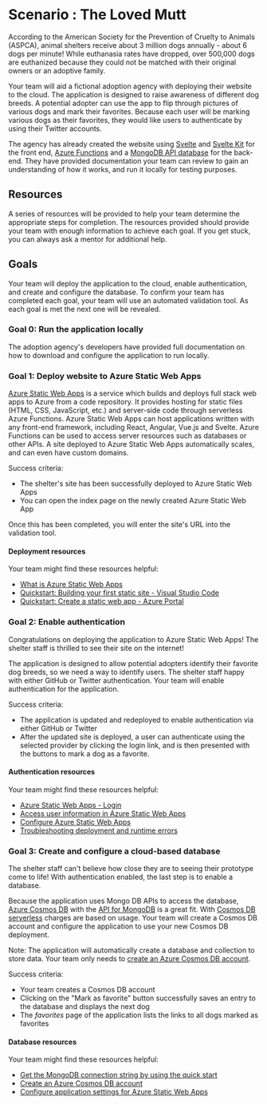# Scenario : The Loved Mutt

According to the American Society for the Prevention of Cruelty to Animals (ASPCA), animal shelters receive about 3 million dogs annually - about 6 dogs per minute! While euthanasia rates have dropped, over 500,000 dogs are euthanized because they could not be matched with their original owners or an adoptive family.

Your team will aid a fictional adoption agency with deploying their website to the cloud. The application is designed to raise awareness of different dog breeds. A potential adopter can use the app to flip through pictures of various dogs and mark their favorites. Because each user will be marking various dogs as their favorites, they would like users to authenticate by using their Twitter accounts.

The agency has already created the website using [Svelte](https://svelte.dev/) and [Svelte Kit](https://kit.svelte.dev/) for the front end, [Azure Functions](https://docs.microsoft.com/azure/azure-functions/functions-overview) and a [MongoDB API database](https://docs.mongodb.com/drivers/node/current/) for the back-end. They have provided documentation your team can review to gain an understanding of how it works, and run it locally for testing purposes.

## Resources

A series of resources will be provided to help your team determine the appropriate steps for completion. The resources provided should provide your team with enough information to achieve each goal. If you get stuck, you can always ask a mentor for additional help.

## Goals

Your team will deploy the application to the cloud, enable authentication, and create and configure the database. To confirm your team has completed each goal, your team will use an automated validation tool. As each goal is met the next one will be revealed.

### Goal 0: Run the application locally

The adoption agency's developers have provided full documentation on how to download and configure the application to run locally.

### Goal 1: Deploy website to Azure Static Web Apps

[Azure Static Web Apps](https://docs.microsoft.com/azure/static-web-apps/overview) is a service which builds and deploys full stack web apps to Azure from a code repository. It provides hosting for static files (HTML, CSS, JavaScript, etc.) and server-side code through serverless Azure Functions. Azure Static Web Apps can host applications written with any front-end framework, including React, Angular, Vue.js and Svelte. Azure Functions can be used to access server resources such as databases or other APIs. A site deployed to Azure Static Web Apps automatically scales, and can even have custom domains.

Success criteria:

- The shelter's site has been successfully deployed to Azure Static Web Apps
- You can open the index page on the newly created Azure Static Web App

Once this has been completed, you will enter the site's URL into the validation tool.

#### Deployment resources

Your team might find these resources helpful:

- [What is Azure Static Web Apps](https://docs.microsoft.com/en-us/azure/static-web-apps/overview)
- [Quickstart: Building your first static site - Visual Studio Code](https://docs.microsoft.com/en-us/azure/static-web-apps/getting-started?tabs=vanilla-javascript#create-a-static-web-app)
- [Quickstart: Create a static web app - Azure Portal](https://docs.microsoft.com/en-us/azure/static-web-apps/get-started-portal?tabs=vanilla-javascript#create-a-static-web-app)

### Goal 2: Enable authentication

Congratulations on deploying the application to Azure Static Web Apps! The shelter staff is thrilled to see their site on the internet!

The application is designed to allow potential adopters identify their favorite dog breeds, so we need a way to identify users. The shelter staff happy with either GitHub or Twitter authentication. Your team will enable authentication for the application.

Success criteria:

- The application is updated and redeployed to enable authentication via either GitHub or Twitter
- After the updated site is deployed, a user can authenticate using the selected provider by clicking the login link, and is then presented with the buttons to mark a dog as a favorite.

#### Authentication resources

Your team might find these resources helpful:

- [Azure Static Web Apps - Login](https://docs.microsoft.com/en-us/azure/static-web-apps/authentication-authorization#login)
- [Access user information in Azure Static Web Apps](https://docs.microsoft.com/en-us/azure/static-web-apps/user-information?tabs=javascript)
- [Configure Azure Static Web Apps](https://docs.microsoft.com/en-us/azure/static-web-apps/configuration)
- [Troubleshooting deployment and runtime errors](https://docs.microsoft.com/en-us/azure/static-web-apps/troubleshooting)

### Goal 3: Create and configure a cloud-based database

The shelter staff can't believe how close they are to seeing their prototype come to life! With authentication enabled, the last step is to enable a database.

Because the application uses Mongo DB APIs to access the database, [Azure Cosmos DB](https://docs.microsoft.com/en-us/azure/cosmos-db/introduction) with the [API for MongoDB](https://docs.microsoft.com/en-us/azure/cosmos-db/introduction) is a great fit. With [Cosmos DB serverless](https://docs.microsoft.com/en-us/azure/cosmos-db/serverless) charges are based on usage. Your team will create a Cosmos DB account and configure the application to use your new Cosmos DB deployment.

Note: The application will automatically create a database and collection to store data. Your team only needs to [create an Azure Cosmos DB account](https://docs.microsoft.com/en-us/azure/cosmos-db/create-cosmosdb-resources-portal#create-an-azure-cosmos-db-account).

Success criteria:

- Your team creates a Cosmos DB account
- Clicking on the "Mark as favorite" button successfully saves an entry to the database and displays the next dog
- The *favorites* page of the application lists the links to all dogs marked as favorites

#### Database resources

Your team might find these resources helpful:

- [Get the MongoDB connection string by using the quick start](https://docs.microsoft.com/en-us/azure/cosmos-db/connect-mongodb-account#get-the-mongodb-connection-string-by-using-the-quick-start)
- [Create an Azure Cosmos DB account](https://docs.microsoft.com/en-us/azure/cosmos-db/create-cosmosdb-resources-portal#create-an-azure-cosmos-db-account)
- [Configure application settings for Azure Static Web Apps](https://docs.microsoft.com/en-us/azure/static-web-apps/application-settings)
